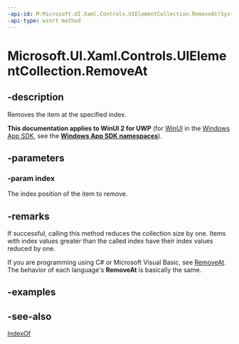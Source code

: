 ```yaml
---
-api-id: M:Microsoft.UI.Xaml.Controls.UIElementCollection.RemoveAt(System.UInt32)
-api-type: winrt method
---
```


<!-- Method syntax
public void RemoveAt(System.UInt32 index)
-->

# Microsoft.UI.Xaml.Controls.UIElementCollection.RemoveAt

## -description
Removes the item at the specified index.

**This documentation applies to WinUI 2 for UWP** (for [WinUI](/windows/apps/winui/winui3/) in the [Windows App SDK](/windows/apps/windows-app-sdk/), see the **[Windows App SDK namespaces](/windows/windows-app-sdk/api/winrt/)**).

## -parameters
### -param index
The index position of the item to remove.

## -remarks
If successful, calling this method reduces the collection size by one. Items with index values greater than the called index have their index values reduced by one.

If you are programming using C# or Microsoft Visual Basic, see [RemoveAt](/uwp/api/windows.ui.xaml.controls.uielementcollection.removeat). The behavior of each language's **RemoveAt** is basically the same.

## -examples

## -see-also
[IndexOf](uielementcollection_indexof_1592925872.md)
